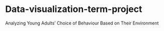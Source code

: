 # Data-visualization-term-project
Analyzing Young Adults’ Choice of Behaviour Based on Their Environment
